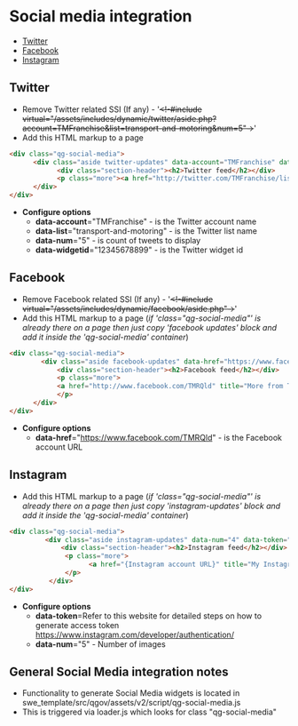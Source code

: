 # Social media integration

- [Twitter](#twitter)
- [Facebook](#facebook)
- [Instagram](#instagram)

## Twitter
* Remove Twitter related SSI (If any) - '<del><!-#include virtual="/assets/includes/dynamic/twitter/aside.php?account=TMFranchise&list=transport-and-motoring&num=5"-></del>'
* Add this HTML markup to a page
```html
<div class="qg-social-media">
      <div class="aside twitter-updates" data-account="TMFranchise" data-list="transport-and-motoring" data-num="5" data-widgetid="12345678899">
      	    <div class="section-header"><h2>Twitter feed</h2></div>
            <p class="more"><a href="http://twitter.com/TMFranchise/lists/transport-and-motoring" title="More from the Transport and motoring franchise on Twitter">View all</a></p>
      </div>
</div>
```
* **Configure options**
    * **data-account**="TMFranchise" - is the Twitter account name
    * **data-list**="transport-and-motoring" - is the Twitter list name
    * **data-num**="5" - is count of tweets to display
    * **data-widgetid**="12345678899" - is the Twitter widget id

## Facebook
* Remove Facebook related SSI (If any) - '<del><!-#include virtual="/assets/includes/dynamic/facebook/aside.php"-></del>'
* Add this HTML markup to a page (*if 'class="qg-social-media"' is already there on a page then just copy 'facebook updates' block and add it inside the 'qg-social-media' container*)
```html
<div class="qg-social-media">
        <div class="aside facebook-updates" data-href="https://www.facebook.com/TMRQld">
      	    <div class="section-header"><h2>Facebook feed</h2></div>
            <p class="more">
            <a href="http://www.facebook.com/TMRQld" title="More from The Department of Transport and Main Roads on Facebook">View all</a>
            </p>
      </div>
</div>
```
* **Configure options**
    * **data-href**="https://www.facebook.com/TMRQld" - is the Facebook account URL

## Instagram
* Add this HTML markup to a page (*if 'class="qg-social-media"' is already there on a page then just copy 'instagram-updates' block and add it inside the 'qg-social-media' container*)
```html
<div class="qg-social-media">
         <div class="aside instagram-updates" data-num="4" data-token="{DATA ACCESS TOKEN}">
             <div class="section-header"><h2>Instagram feed</h2></div>
              <p class="more">
                    <a href="{Instagram account URL}" title="My Instagram">View all</a>
              </p>
          </div>
</div>
```
* **Configure options**
    * **data-token**=Refer to this website for detailed steps on how to generate access token https://www.instagram.com/developer/authentication/
    * **data-num**="5" - Number of images


## General Social Media integration notes
* Functionality to generate Social Media widgets is located in swe_template/src/qgov/assets/v2/script/qg-social-media.js
* This is triggered via loader.js which looks for class "qg-social-media"

